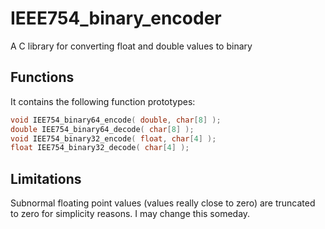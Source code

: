 # IEEE754_binary_encoder
A C library for converting float and double values to binary

Functions
---------

It contains the following function prototypes:

```c
void IEE754_binary64_encode( double, char[8] );
double IEE754_binary64_decode( char[8] );
void IEE754_binary32_encode( float, char[4] );
float IEE754_binary32_decode( char[4] );
```

Limitations
-----------

Subnormal floating point values (values really close to zero) are truncated to zero for simplicity reasons.
I may change this someday.
